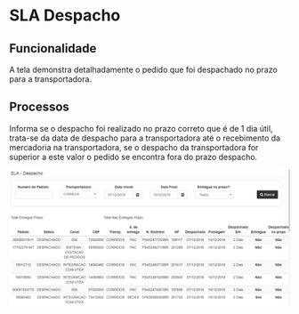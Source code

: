 # SLA Despacho

## Funcionalidade

 A tela demonstra detalhadamente o pedido que foi despachado no prazo para a transportadora.

## Processos

 Informa se o despacho foi realizado no prazo correto que é de 1 dia útil, trata-se da data de despacho para a transportadora até o recebimento da mercadoria na transportadora, se o despacho da transportadora for superior a este valor o pedido se encontra fora do prazo despacho.  


![](../.gitbook/assets/image%20%282%29.png)

